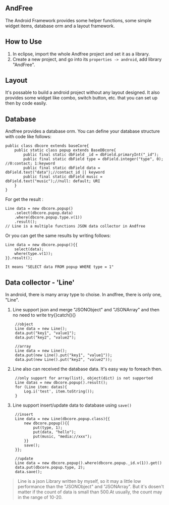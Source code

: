 ## AndFree  
The Android Framework provides some helper functions, some simple widget items, database orm and a layout framework.

## How to Use

1. In eclipse, import the whole Andfree project and set it as a library.
2. Create a new project, and go into its ``properties -> android``, add library "AndFree".

## Layout
It's possable to build a android project without any layout designed. It also provides some widget like combo, switch button, etc. that you can set up then by code easily.

## Database
Andfree provides a database orm. You can define your database structure with code like follows:

	public class dbcore extends baseCore{
		public static class popup extends BaseDBcore{
			public final static dbField _id = dbField.primaryInt("_id");
			public final static dbField type = dbField.integer("type", 0); //0:contact; 1:keyword
			public final static dbField data = dbField.text("data");//contact_id || keyword
			public final static dbField music = dbField.text("music");//null: default; URI
		}
	}

For get the result :

	Line data = new dbcore.popup()
		.select(dbcore.pupop.data)
		.where(dbcore.popup.type.v(1))
		.result();
	// Line is a multiple functions JSON data collector in Andfree


Or you can get the same results by writing follows:
	
	Line data = new dbcore.popup(){{
		select(data);
		where(type.v(1));
	}}.result();

``It means "SELECT data FROM popup WHERE type = 1"``
## Data collector - 'Line'
In android, there is many array type to choise. In andfree, there is only one, "Line".

1. Line support json and merge "JSONObject" and "JSONArray" and then no need to write try{}catch(){} 

		//object
		Line data = new Line();
		data.put("key1", "value1");
		data.put("key2", "value2");
		
		//array
		Line data = new Line();
		data.put(new Line().put("key1", "value1"));
		data.put(new Line().put("key2", "value2"));
		
2. Line also can received the database data. It's easy way to foreach then.

		//only support for array(list), object(dict) is not supported
		Line datas = new dbcore.popup().result();
		for (Line item: datas){
			Log.i('test', item.toString());
		}
3. Line support insert/update data to database using `save()`
	
		//insert
		Line data = new Line(dbcore.popup.class){{
			new dbcore.popup(){{
				put(type, 1);
				put(data, "hello");
				put(music, "media://xxx");
			}}
			save();
		}};
		
		//update
		Line data = new dbcore.popup().where(dbcore.popup._id.v(1)).get()
		data.put(dbcore.popup.type, 2);
		data.save();

> Line is a json Library written by myself, so it may a little low performance than the "JSONObject" and "JSONArray". But it's dosen't matter if the count of data is small than 500.At usually, the count may in the range of 10-20.